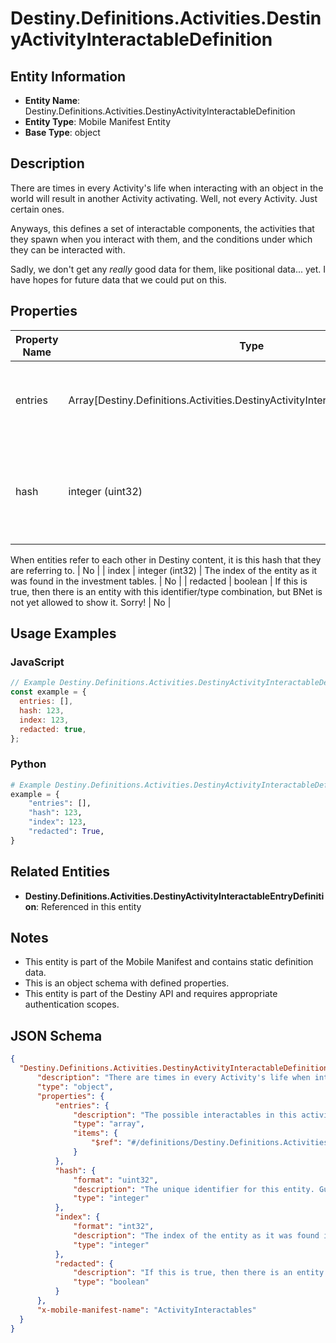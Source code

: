 # Destiny.Definitions.Activities.DestinyActivityInteractableDefinition

## Entity Information
- **Entity Name**: Destiny.Definitions.Activities.DestinyActivityInteractableDefinition
- **Entity Type**: Mobile Manifest Entity
- **Base Type**: object

## Description
There are times in every Activity's life when interacting with an object in the world will result in another Activity activating. Well, not every Activity. Just certain ones.
Anyways, this defines a set of interactable components, the activities that they spawn when you interact with them, and the conditions under which they can be interacted with.
Sadly, we don't get any *really* good data for them, like positional data... yet. I have hopes for future data that we could put on this.

## Properties

| Property Name | Type | Description | Required |
|---------------|------|-------------|----------|
| entries | Array[Destiny.Definitions.Activities.DestinyActivityInteractableEntryDefinition] | The possible interactables in this activity interactable definition. | No |
| hash | integer (uint32) | The unique identifier for this entity. Guaranteed to be unique for the type of entity, but not globally.
When entities refer to each other in Destiny content, it is this hash that they are referring to. | No |
| index | integer (int32) | The index of the entity as it was found in the investment tables. | No |
| redacted | boolean | If this is true, then there is an entity with this identifier/type combination, but BNet is not yet allowed to show it. Sorry! | No |

## Usage Examples

### JavaScript
```javascript
// Example Destiny.Definitions.Activities.DestinyActivityInteractableDefinition object
const example = {
  entries: [],
  hash: 123,
  index: 123,
  redacted: true,
};
```

### Python
```python
# Example Destiny.Definitions.Activities.DestinyActivityInteractableDefinition object
example = {
    "entries": [],
    "hash": 123,
    "index": 123,
    "redacted": True,
}
```

## Related Entities
- **Destiny.Definitions.Activities.DestinyActivityInteractableEntryDefinition**: Referenced in this entity

## Notes
- This entity is part of the Mobile Manifest and contains static definition data.
- This is an object schema with defined properties.
- This entity is part of the Destiny API and requires appropriate authentication scopes.

## JSON Schema
```json
{
  "Destiny.Definitions.Activities.DestinyActivityInteractableDefinition":   {
      "description": "There are times in every Activity's life when interacting with an object in the world will result in another Activity activating. Well, not every Activity. Just certain ones.\r\nAnyways, this defines a set of interactable components, the activities that they spawn when you interact with them, and the conditions under which they can be interacted with.\r\nSadly, we don't get any *really* good data for them, like positional data... yet. I have hopes for future data that we could put on this.",
      "type": "object",
      "properties": {
          "entries": {
              "description": "The possible interactables in this activity interactable definition.",
              "type": "array",
              "items": {
                  "$ref": "#/definitions/Destiny.Definitions.Activities.DestinyActivityInteractableEntryDefinition"
              }
          },
          "hash": {
              "format": "uint32",
              "description": "The unique identifier for this entity. Guaranteed to be unique for the type of entity, but not globally.\r\nWhen entities refer to each other in Destiny content, it is this hash that they are referring to.",
              "type": "integer"
          },
          "index": {
              "format": "int32",
              "description": "The index of the entity as it was found in the investment tables.",
              "type": "integer"
          },
          "redacted": {
              "description": "If this is true, then there is an entity with this identifier/type combination, but BNet is not yet allowed to show it. Sorry!",
              "type": "boolean"
          }
      },
      "x-mobile-manifest-name": "ActivityInteractables"
  }
}
```
